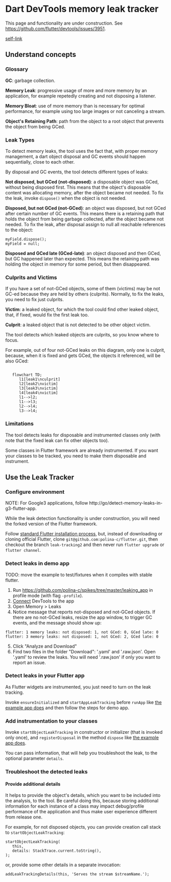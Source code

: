 # Dart DevTools memory leak tracker

This page and functionality are under construction. See https://github.com/flutter/devtools/issues/3951.

[self-link](https://github.com/flutter/devtools/blob/master/packages/devtools_app/lib/src/screens/memory/panes/leaks/LEAK_TRACKING.md)


## Understand concepts

### Glossary

**GC**: garbage collection.

**Memory Leak**: progressive usage of more and more memory by an application, for example repetedly creating and not disposing a listener.

**Memory Bloat**: use of more memory than is necessary for optimal performance, for example using too large images or not canceling a stream.

**Object's Retaining Path**: path from the object to a root object that prevents the object from being GCed.


### Leak Types

To detect memory leaks, the tool uses the fact that, with proper memory management, a dart object disposal and GC events should happen sequentially, close to each other.

By disposal and GC events, the tool detects different types of leaks:

**Not disposed, but GCed (not-disposed)**: a disposable object was GCed, without being disposed first. This means that the object's disposable content was allocating memory, after the object became not needed. To fix the leak, invoke `dispose()` when the object is not needed.

**Disposed, but not GCed (not-GCed)**: an object was disposed, but not GCed after certain number of GC events. This means there is a retaining path that holds the object from being garbage collected, after the object became not needed. To fix the leak, after disposal assign to null all reachable references to the object:

```
myField.dispose();
myField = null;
```

**Disposed and GCed late (GCed-late)**: an object disposed and then GCed, but GC happened later than expected. This means the retaining path was holding the object in memory for some period, but then disappeared.

### Culprits and Victims

If you have a set of not-GCed objects, some of them (victims) may be not GC-ed because they are held by others (culprits). Normally, to fix the leaks, you need to fix just culprits.

**Victim**: a leaked object, for which the tool could find other leaked object, that, if fixed, would fix the first leak too.

**Culprit**: a leaked object that is not detected to be other object victim.

The tool detects which leaked objects are culprits, so you know where to focus.

For example, out of four not-GCed leaks on this diagram, only one is culprit, because, when it is fixed and gets GCed, the objects it referenced, will be also GCed:


```mermaid
   
   flowchart TD;
      l1[leak1\nculprit]
      l2[leak2\nvictim]
      l3[leak3\nvictim]
      l4[leak4\nvictim]
      l1-->l2;
      l1-->l3;
      l2-->l4;
      l3-->l4;
```



### Limitations

The tool detects leaks for disposable and instrumented classes only (with note that the fixed leak can fix other objects too). 

Some classes in Flutter framework are already instrumented. If you want your classes to be tracked, you need to make them disposable and instrument.

## Use the Leak Tracker

### Configure environment

NOTE: For Google3 applications, follow http://go/detect-memory-leaks-in-g3-flutter-app.

While the leak detection functionality is under construction, you will need the forked version of the Flutter framework.

Follow [standard Flutter installation process](https://docs.flutter.dev/get-started/install), but,
instead of downloading or cloning official Flutter, clone `git@github.com:polina-c/flutter.git`,
then checkout the branch `leak-tracking2`
and then never run `flutter upgrade` or `flutter channel`.

### Detect leaks in demo app

TODO: move the example to test/fixtures when it compiles with stable flutter.

1. Run https://github.com/polina-c/spikes/tree/master/leaking_app in profile mode (with flag `-profile`).
2. [Connect](https://docs.flutter.dev/development/tools/devtools/cli#open-devtools-and-connect-to-the-target-app) DevTools to the app 
3. Open Memory > Leaks
4. Notice message that reports not-disposed and not-GCed objects. If there are no not-GCed leaks,
resize the app window, to trigger GC events, and the message should show up:
   
```
flutter: 1 memory leaks: not disposed: 1, not GCed: 0, GCed late: 0
flutter: 3 memory leaks: not disposed: 1, not GCed: 2, GCed late: 0
```

5. Click "Analyze and Download"
6. Find two files in the folder "Download": '.yaml' and '.raw.json'. Open '.yaml' to review the leaks. You will need '.raw.json' 
if only you want to report an issue.

### Detect leaks in your Flutter app

As Flutter widgets are instrumented, you just need to turn on the leak tracking.

Invoke `ensureInitialized` and `startAppLeakTracking` before `runApp` like [the example app does](https://github.com/polina-c/spikes/blob/master/leaking_app/lib/main.dart#L7) and then follow the steps for demo app.

### Add instrumentation to your classes

Invoke `startObjectLeakTracking` in constructor or initializer (that is invoked only once), and `registerDisposal` in the method `dispose`
like [the example app does](https://github.com/polina-c/spikes/blob/master/leaking_app/lib/tracked_class.dart).

You can pass information, that will help you troubleshoot the leak, to the optional parameter `details`.

### Troubleshoot the detected leaks

#### Provide additional details

It helps to provide the object's details, which you want to be included into the analysis, to the tool. Be careful doing this, because storing additional information for each instance of a class may impact debug/profile performance of the application and thus make user experience
different from release one.

For example, for not disposed objects, you can provide creation call stack to `startObjectLeakTracking`:

```
startObjectLeakTracking(
   this,
   details: StackTrace.current.toString(),
);
```

or, provide some other details in a separate invocation:

```
addLeakTrackingDetails(this, 'Serves the stream $streamName.');
```
